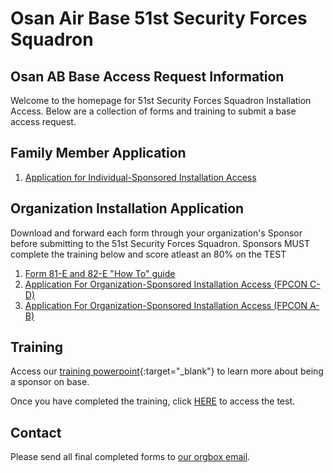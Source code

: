 # Osan Air Base 51st Security Forces Squadron

## Osan AB Base Access Request Information 

Welcome to the homepage for 51st Security Forces Squadron Installation Access. Below are a collection of forms and training to submit a base access request.

## Family Member Application

1. <a href="./USFK_FORM_81E-Blank_Signature_Block.pdf" target="_blank">Application for Individual-Sponsored Installation Access</a>

## Organization Installation Application

Download and forward each form through your organization's Sponsor before submitting to the 51st Security Forces Squadron.
Sponsors MUST complete the training below and score atleast an 80% on the TEST

1. <a href="./81-82_process.docx" target="_blank">Form 81-E and 82-E   "How To" guide</a>
2. <a href="./USFK_Form_82E_FPCON_C-D.pdf" target="_blank">Application For Organization-Sponsored Installation Access (FPCON C-D)</a>
3. <a href="./USFK_Form_82E_BLANK_EXAMPLE.docx" target="_blank">Application For Organization-Sponsored Installation Access (FPCON A-B) </a>

## Training

Access our [training powerpoint](./training_slides.pptx){:target="_blank"} to learn more about being a sponsor on base.

Once you have completed the training, click <a href="https://forms.osi.apps.mil/r/snDHfAEcXi" target="_blank">HERE</a> to access the test.
## Contact

Please send all final completed forms to [our orgbox email](mailto:51SFS.S5.IA@US.AF.Mil).
